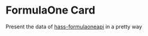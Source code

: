 # FormulaOne Card
Present the data of [hass-formulaoneapi](https://github.com/delzear/hass-formulaoneapi) in a pretty way 
